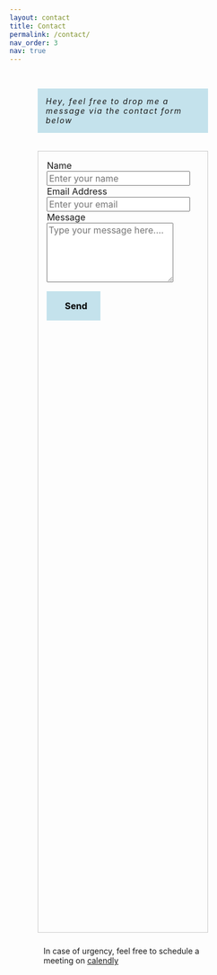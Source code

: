 ```yaml
---
layout: contact
title: Contact
permalink: /contact/
nav_order: 3
nav: true
---
```


<head>
  <style>
    *,
    *::before,
    *::after {
      box-sizing: border-box;
    }

    body {
      margin: 0;
      /* font-family: -apple-system, BlinkMacSystemFont, "Segoe UI", Roboto, Oxygen,
        Ubuntu, Cantarell, "Open Sans", "Helvetica Neue", sans-serif; */
      line-height: 1;
      display: flex;
      height: 95vh;
      flex-direction: column;
      align-items: center;
      justify-content: center;
    }

    h6::selection,
    label::selection,
    button::selection {
      -moz-user-select: none;
      -khtml-user-select: none;
      -webkit-user-select: none;
      -ms-user-select: none;
      user-select: none;
    }

    .wrapper {
      width: 100%;
      padding: 2rem;
      background: #fff;
      box-shadow: 0 0px 2.2px rgba(0, 0, 0, 0.028), 0 0px 5.3px rgba(0, 0, 0, 0.04),
        0 0px 10px rgba(0, 0, 0, 0.05), 0 0px 17.9px rgba(0, 0, 0, 0.06),
        0 0px 33.4px rgba(0, 0, 0, 0.072), 0 0px 80px rgba(0, 0, 0, 0.1);
    }

    h6 {
      background: rgba(173, 216, 230, 0.7);
      letter-spacing: 0.1rem;
      padding: 1em;
      cursor: default;
    }

    form,
    input,
    textarea,
    button {
      font-family: inherit;
      font-size: initial;
    }

    .form-group label {
      display: block;
      /* margin: 2rem 0 0.5rem 0; */
    }

    .form-group input[type="text"],
    .form-group input[type="email"],
    .form-group textarea {
      width: 100%;
      padding: 1rem 0.8rem;
      border: 1px solid rgba(0, 0, 0, 0.2);
      outline: 0;
      transition: border 0.15s;
    }

    .form-group input[type="text"],
    .form-group input[type="email"] {
      height: 2rem;
    }

    .form-group textarea {
      resize: vertical;
    }

    .submit {
      font-weight: bold;
      margin: auto;
      margin-top: 1rem;
      margin-bottom: -2rem;
      padding: 1rem 1.5rem;
      border: none;
      background: rgba(173, 216, 230, 0.7);
      cursor: pointer;
      transition: background 0.15s;
    }

    i {
      margin-right: 0.5rem;
    }

    .my-width {
      width: 80%;
      margin: auto;
      height: 60%;
      padding: 10px;
    }
    .contact {
      height: 60%;
      border: 1px solid rgba(0, 0, 0, 0.2);
      margin: auto;
      /* width: 90%; */
      padding: 15px;
      padding-bottom: 10px;
    }

    .g{
      padding:10px;
    }

    .submit:hover {
      background: rgba(173, 216, 230, 1);
    }

    .form-group input[type="text"]:focus,
    .form-group input[type="email"]:focus,
    .form-group textarea:focus {
      border: 1px solid #222;
    }
  </style>
</head>
<div class="my-width">
  <h6>Hey, feel free to drop me a message via the contact form below</h6>
  <div class="contact">
    <form action="https://getform.io/f/f3ced1fe-d64c-4816-a12a-1064cfe3017b" method="POST">
      <div class="form-group">
        <label for="name">Name</label>
        <input type="text" name="Name" id="name" placeholder="Enter your name" required minlength="3" maxlength="25" />
      </div>
      <div class="form-group">
        <label for="email">Email Address</label>
        <input type="email" name="Email" id="email" placeholder="Enter your email" required />
      </div>
      <div class="form-group">
        <label for="message">Message</label>
        <textarea name="Message" id="message" rows="5" placeholder="Type your message here...."></textarea>
      </div>
      <div class="form-group">
        <button type="submit" class="submit"><i class="far fa-paper-plane"></i>Send</button>
      </div>
    </form>
  </div>
  <p class="g">In case of urgency, feel free to schedule a meeting on <a href="https://calendly.com/mihirraj-dixit">calendly</a>
  </p>
</div>
